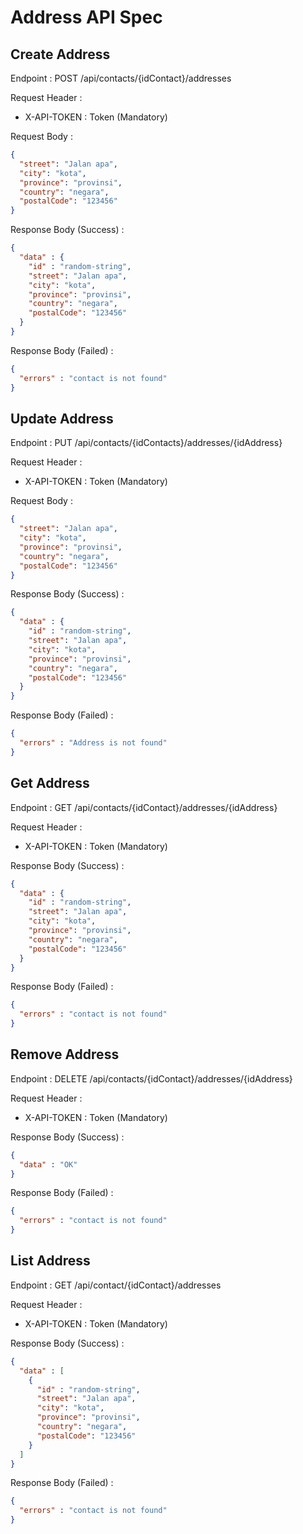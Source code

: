 # Address API Spec

## Create Address
Endpoint : POST /api/contacts/{idContact}/addresses

Request Header : 
- X-API-TOKEN : Token (Mandatory)

Request Body :

```json
{
  "street": "Jalan apa",
  "city": "kota",
  "province": "provinsi",
  "country": "negara",
  "postalCode": "123456"
}
```

Response Body (Success) :
```json
{
  "data" : {
    "id" : "random-string",
    "street": "Jalan apa",
    "city": "kota",
    "province": "provinsi",
    "country": "negara",
    "postalCode": "123456"
  }
}
```

Response Body (Failed) :

```json
{
  "errors" : "contact is not found" 
}
```

## Update Address
Endpoint : PUT /api/contacts/{idContacts}/addresses/{idAddress}

Request Header :
- X-API-TOKEN : Token (Mandatory)

Request Body :

```json
{
  "street": "Jalan apa",
  "city": "kota",
  "province": "provinsi",
  "country": "negara",
  "postalCode": "123456"
}
```

Response Body (Success) :
```json
{
  "data" : {
    "id" : "random-string",
    "street": "Jalan apa",
    "city": "kota",
    "province": "provinsi",
    "country": "negara",
    "postalCode": "123456"
  }
}
```

Response Body (Failed) :

```json
{
  "errors" : "Address is not found" 
}
```

## Get Address
Endpoint : GET /api/contacts/{idContact}/addresses/{idAddress}

Request Header :
- X-API-TOKEN : Token (Mandatory)

Response Body (Success) :
```json
{
  "data" : {
    "id" : "random-string",
    "street": "Jalan apa",
    "city": "kota",
    "province": "provinsi",
    "country": "negara",
    "postalCode": "123456"
  }
}
```

Response Body (Failed) :

```json
{
  "errors" : "contact is not found" 
}
```

## Remove Address
Endpoint : DELETE /api/contacts/{idContact}/addresses/{idAddress}

Request Header :
- X-API-TOKEN : Token (Mandatory)

Response Body (Success) :
```json
{
  "data" : "OK"
}
```

Response Body (Failed) :

```json
{
  "errors" : "contact is not found" 
}
```

## List Address
Endpoint : GET /api/contact/{idContact}/addresses

Request Header :
- X-API-TOKEN : Token (Mandatory)

Response Body (Success) :
```json
{
  "data" : [
    {
      "id" : "random-string",
      "street": "Jalan apa",
      "city": "kota",
      "province": "provinsi",
      "country": "negara",
      "postalCode": "123456"
    }
  ]
}
```

Response Body (Failed) :

```json
{
  "errors" : "contact is not found" 
}
```